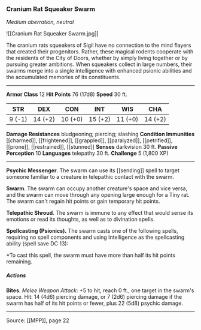 ### Cranium Rat Squeaker Swarm
_Medium aberration, neutral_

![[Cranium Rat Squeaker Swarm.jpg]]

The cranium rats squeakers of Sigil have no connection to the mind flayers that created their progenitors. Rather, these magical rodents cooperate with the residents of the City of Doors, whether by simply living together or by pursuing greater ambitions. When squeakers collect in large numbers, their swarms merge into a single intelligence with enhanced psionic abilities and the accumulated memories of its constituents.




---

**Armor Class** 12
**Hit Points** 76 (17d8)
**Speed** 30 ft.

| STR     | DEX     | CON     | INT     | WIS     | CHA     |
|---------|---------|---------|---------|---------|---------|
| 9 (-1) | 14 (+2) | 10 (+0) | 15 (+2) | 11 (+0) | 14 (+2) |

**Damage Resistances** bludgeoning; piercing; slashing
**Condition Immunities** [[charmed]], [[frightened]], [[grappled]], [[paralyzed]], [[petrified]], [[prone]], [[restrained]], [[stunned]]
**Senses** darkvision 30 ft.
**Passive Perception** 10
**Languages** telepathy 30 ft.
**Challenge** 5 (1,800 XP)

---

**Psychic Messenger**. The swarm can use its [[sending]] spell to target someone familiar to a creature in telepathic contact with the swarm.

**Swarm**. The swarm can occupy another creature's space and vice versa, and the swarm can move through any opening large enough for a Tiny rat. The swarm can't regain hit points or gain temporary hit points.

**Telepathic Shroud**. The swarm is immune to any effect that would sense its emotions or read its thoughts, as well as to divination spells.

**Spellcasting (Psionics).** The swarm casts one of the following spells, requiring no spell components and using Intelligence as the spellcasting ability (spell save DC 13):

*To cast this spell, the swarm must have more than half its hit points remaining.

##### Actions
**Bites**. _Melee Weapon Attack:_ +5 to hit, reach 0 ft., one target in the swarm's space. Hit: 14 (4d6) piercing damage, or 7 (2d6) piercing damage if the swarm has half of its hit points or fewer, plus 22 (5d8) psychic damage.


---

Source: [[MPP]], page 22
